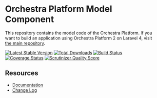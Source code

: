 Orchestra Platform Model Component
==============

This repository contains the model code of the Orchestra Platform. If you want to build an application using Orchestra Platform 2 on Laravel 4, visit [the main repository](https://github.com/orchestral/platform).

[![Latest Stable Version](https://poser.pugx.org/orchestra/model/v/stable.png)](https://packagist.org/packages/orchestra/model) 
[![Total Downloads](https://poser.pugx.org/orchestra/model/downloads.png)](https://packagist.org/packages/orchestra/model) 
[![Build Status](https://travis-ci.org/orchestral/model.png?branch=2.0)](https://travis-ci.org/orchestral/model) 
[![Coverage Status](https://coveralls.io/repos/orchestral/model/badge.png?branch=2.0)](https://coveralls.io/r/orchestral/model?branch=2.0) 
[![Scrutinizer Quality Score](https://scrutinizer-ci.com/g/orchestral/model/badges/quality-score.png?s=666924d66609c3bc6cd54be871b6016fc000f6e2)](https://scrutinizer-ci.com/g/orchestral/model/)

## Resources

* [Documentation](http://orchestraplatform.com/docs/2.0)
* [Change Log](http://orchestraplatform.com/docs/2.0/components/model/changes#v2.0)

